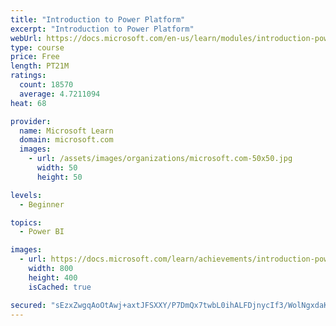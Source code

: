 ```yaml
---
title: "Introduction to Power Platform"
excerpt: "Introduction to Power Platform"
webUrl: https://docs.microsoft.com/en-us/learn/modules/introduction-power-platform/
type: course
price: Free
length: PT21M
ratings:
  count: 18570
  average: 4.7211094
heat: 68

provider:
  name: Microsoft Learn
  domain: microsoft.com
  images:
    - url: /assets/images/organizations/microsoft.com-50x50.jpg
      width: 50
      height: 50

levels:
  - Beginner

topics:
  - Power BI

images:
  - url: https://docs.microsoft.com/learn/achievements/introduction-power-platform-social.png
    width: 800
    height: 400
    isCached: true

secured: "sEzxZwgqAoOtAwj+axtJFSXXY/P7DmQx7twbL0ihALFDjnycIf3/WolNgxdaKhxFa2+RBgyJZ/fZGmAC3hZMHyBJYAlDCw+kyyI+Il/aDdNN6cfAjzQLJYlwOTXw1a7HkSecssxNv8/jXKtjXs/1DRxvhZ+HuBn3eWHHU14vsTWEpTqjs0B4vdUpFxOrHMK23gxDFUKUew0k9Wm7dfkvBC49QQ4PMP1Y6LNWJZwcW0jjYpDQAt0rmuvwNsqvWW2uVDCCbaWIkn1U5ySqaGiuxWfUhBq9it8AOXElJES+0i+aP6EETSrBr3YA2CicuQeYw75ob/DVgM3Hqk7MWh/TxNQcIMLGV2EhyKLfPps6dB65KpWmh2B9CewGhuUksJtXGMEfihYtu3yAgmp1F+niCcKKodVHSCSjp725T3stfrgaVdwH6QBVYJxTFm+ZtKv2;44D6CVxynfKBX5fKh9oEGA=="
---
```


